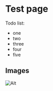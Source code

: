 # Test page

Todo list:

* one
* two
* three
* four
* five

## Images
![Alt](https://new-world-wobe.page4.com/alttaste_c1000_800.jpg)
